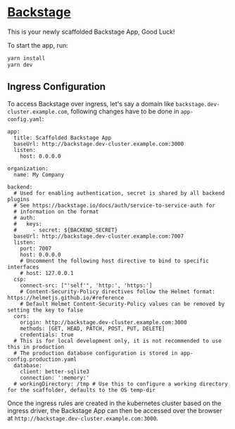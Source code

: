 # [Backstage](https://backstage.io)

This is your newly scaffolded Backstage App, Good Luck!

To start the app, run:

```sh
yarn install
yarn dev
```

## Ingress Configuration

To access Backstage over ingress, let's say a domain like `backstage.dev-cluster.example.com`, following changes have 
to be done in `app-config.yaml`:
```
app:
  title: Scaffolded Backstage App
  baseUrl: http://backstage.dev-cluster.example.com:3000
  listen:
    host: 0.0.0.0

organization:
  name: My Company

backend:
  # Used for enabling authentication, secret is shared by all backend plugins
  # See https://backstage.io/docs/auth/service-to-service-auth for
  # information on the format
  # auth:
  #   keys:
  #     - secret: ${BACKEND_SECRET}
  baseUrl: http://backstage.dev-cluster.example.com:7007
  listen:
    port: 7007
    host: 0.0.0.0
    # Uncomment the following host directive to bind to specific interfaces
    # host: 127.0.0.1
  csp:
    connect-src: ["'self'", 'http:', 'https:']
    # Content-Security-Policy directives follow the Helmet format: https://helmetjs.github.io/#reference
    # Default Helmet Content-Security-Policy values can be removed by setting the key to false
  cors:
    origin: http://backstage.dev-cluster.example.com:3000
    methods: [GET, HEAD, PATCH, POST, PUT, DELETE]
    credentials: true
  # This is for local development only, it is not recommended to use this in production
  # The production database configuration is stored in app-config.production.yaml
  database:
    client: better-sqlite3
    connection: ':memory:'
  # workingDirectory: /tmp # Use this to configure a working directory for the scaffolder, defaults to the OS temp-dir
  ```

Once the ingress rules are created in the kubernetes cluster based on the ingress driver, the Backstage App can 
then be accessed over the browser at `http://backstage.dev-cluster.example.com:3000`.
